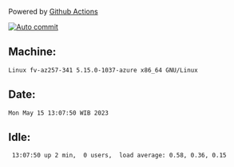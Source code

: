Powered by [Github Actions](https://github.com/features/actions)

[![Auto commit](https://github.com/hiage/workstation/workflows/Auto%20commit/badge.svg)](https://github.com/hiage/workstation/actions?query=workflow%3A%22Auto+commit%22)

## Machine:
```
Linux fv-az257-341 5.15.0-1037-azure x86_64 GNU/Linux
```
## Date:
```
Mon May 15 13:07:50 WIB 2023
```
## Idle:
```
 13:07:50 up 2 min,  0 users,  load average: 0.58, 0.36, 0.15
```
